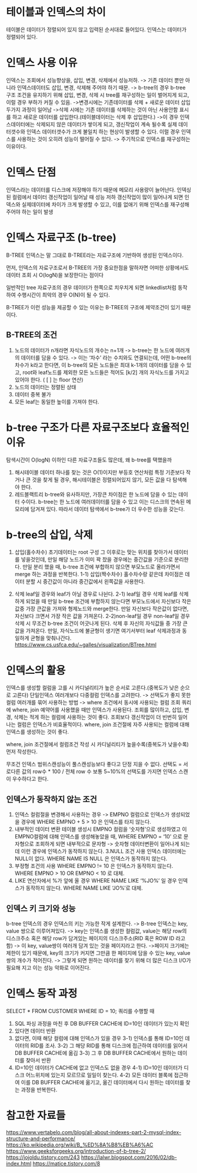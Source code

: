 # 테이블과 인덱스의 차이
테이블은 데이터가 정렬되어 있지 않고 입력된 순서대로 들어있다.
인덱스는 데이터가 정렬되어 있다.

# 인덱스 사용 이유
인덱스는 조회에서 성능향상을, 삽입, 변경, 삭제에서 성능저하.
-> 기존 데이터 뿐만 아니라 인덱스데이터도 삽입, 변경, 삭제해 주어야 하기 때문.
-> b-tree의 경우 b-tree 구조 조건을 유지하기 위해 삽입, 변경, 삭제 시 tree를 재구성하는 일이 벌어지게 되고, 이럴 경우 부하가 커질 수 있음.
->변경시에는 기존데이터를 삭제 + 새로운 데이터 삽입 두가지 과정이 일어남
->삭제 시에는 기존 데이터를 삭제하는 것이 아닌 사용안함 표시를 하고 새로운 데이터를 삽입한다.(테이블데이터는 삭제 후 삽입한다.)
->이 경우 인덱스데이터에는 삭제되지 않은 데이터가 쌓이게 되고, 갱신작업이 계속 될수록
실제 데이터갯수와 인덱스 데이터갯수가 크게 불일치 하는 현상이 발생할 수 있다. 이럴 경우 인덱스를 사용하는 것이 오히려 성능이 떨어질 수 있다.
-> 주기적으로 인덱스를 재구성하는 이유이다.

# 인덱스 단점
인덱스라는 데이터를 디스크에 저장해야 하기 때문에 메모리 사용량이 늘어난다.
인덱싱된 컬럼에서 데이터 갱신작업이 일어날 때 성능 저하
갱신작업이 많이 일어나게 되면 인덱스와 실제데이터에 차이가 크게 발생할 수 있고,
이를 없애기 위해 인덱스를 재구성해주어야 하는 일이 발생

# 인덱스 자료구조 (b-tree)
B-TREE 인덱스는 말 그대로 B-TREE라는 자료구조에 기반하여 생성된 인덱스이다.

먼저, 인덱스의 자료구조로서 B-TREE의 가장 중요한점을 말하자면
어떠한 상황에서도 데이터 조회 시 O(logN)을 보장한다는 점이다

일반적인 tree 자료구조의 경우 데이터가 한쪽으로 치우치게 되면
linkedlist처럼 동작하여 수행시간이 최악의 경우 O(N)이 될 수 있다.

B-TREE가 이런 성능을 제공할 수 있는 이유는 
B-TREE의 구조에 제약조건이 있기 때문이다.

## B-TREE의 조건
1. 노드의 데이터가 n개라면 자식노드의 개수는 n+1개
-> b-tree는 한 노드에 여러개의 데이터를 담을 수 있다.
-> 이는 ‘차수’ 라는 수치와도 연결되는데,  어떤 b-tree의 차수가
k라고 한다면, 이 b-tree의 모든 노드들은 최대 k-1개의 데이터를 담을 수 있고,
root와 leaf노드를 제외한 모든 노드들은 적어도 [k/2] 개의 자식노드를 가지고 있어야 한다.
( [ ] 는 floor 연산)
2. 노드의 데이터는 정렬된 상태
3. 데이터 중복 불가
4. 모든 leaf는 동일한 높이를 가져야 한다.



# b-tree 구조가 다른 자료구조보다 효율적인 이유

탐색시간이 O(logN) 이하인 다른 자료구조들도 많은데, 왜 b-tree를 택했을까
1. 해시테이블
데이터 하나를 찾는 것은 O(1)이지만 부등호 연산처럼 특정 기준보다 작거나
큰 것을 찾게 될 경우, 해시테이블은 정렬되어있지 않기, 모든 값을 다 탐색해야 한다.
2. 레드블랙트리
b-tree와 유사하지만, 가장큰 차이점은 한 노드에 담을 수 있는 데이터 수이다.
b-tree는 한 노드에 여러데이터를 담을 수 있고 이는 디스크의 연속된 메모리에 담겨져 있다.
따라서 데이터 탐색에서 b-tree가 더 우수한 성능을 갖는다.


# b-tree의 삽입, 삭제
1. 삽입(홀수차수)
초기데이터는 root 구성
그 이후로는 맞는 위치를 찾아가서 데이터를 넣을것인데,
만일 해당 노드가 이미 꽉 찼을 경우에는 중간값을 기준으로 분리한다.
만일 분리 했을 때, b-tree 조건에 부합하지 않으면
부모노드로 올라가면서 merge 하는 과정을 반복한다.
1-1) 삽입(짝수차수)
홀수차수랑 같은데 차이점은 데이터 분할 시 중간값이 아니라
중간값에서 왼쪽값을 사용한다.

2. 삭제
leaf일 경우와 leaf가 아닐 경우로 나뉜다.
2-1) leaf일 경우 삭제
leaf를 삭제하게 되었을 때 만일 b-tree 조건에 부합하지 않는다면
부모노드에서 자신보다 작은 값중 가장 큰값을 가져와 형제노드와 merge한다.
만일 자신보다 작은값이 없다면, 자신보다 크면서 가장 작은 값을 가져온다.
2-2)non-leaf일 경우
non-leaf일 경우 삭제 시 무조건 b-tree 조건이 어긋나게 된다.
삭제 후 자신의 자식값들 중 가장 큰 값을 가져온다.
만일, 자식노드에 불균형이 생기면 여기서부터 leaf 삭제과정과 동일하게
균형을 맞춰나간다.
https://www.cs.usfca.edu/~galles/visualization/BTree.html

# 인덱스의 활용

인덱스를 생성할 컬럼을 고를 시 카디널리티가 높은 순서로 고른다.(중복도가 낮은 순으로 고른다)
단일인덱스 여러개보다 다중컬럼 인덱스를 고려한다.
-> 선택도가 좋지 못한 컬럼 여러개를 묶어 사용하는 방법
-> where 조건에서 동시에 사용되는 컬럼
조회 쿼리에 where, join 예약어를 사용했을 때만 인덱스가 사용된다.
조회를 많이하고, 삽입, 변경, 삭제는 적게 하는 컬럼에 사용하는 것이 좋다.
조회보다 갱신작업이 더 빈번히 일어나는 컬럼은 인덱스가 비효율적이다.
where, join 조건절에 자주 사용되는 컬럼에 대해 인덱스를 생성하는 것이 좋다.

where, join 조건절에서 컬럼조건 작성 시
카디널리티가 높을수록(중복도가 낮을수록) 먼저 작성한다.


무조건 인덱스 범위스캔성능이 풀스캔성능보다 좋다고 단정 지을 수 없다.
선택도 = 서로다른 값의 row수 * 100 / 전체 row 수
보통 5~10%의 선택도를 가지면 인덱스 스캔이 우수하다고 한다.

## 인덱스가 동작하지 않는 조건
1. 인덱스 컬럼절을 변경해서 사용하는 경우
-> EMPNO 컬럼으로 인덱스가 생성되었을 경우에 
WHERE EMPNO + 5 > 10 은 인덱스를 타지 않는다.
2. 내부적인 데이터 변환
테이블 생성시 EMPNO 컬럼을 ‘숫자형’으로 생성하였고
이 EMPNO컬럼에 대해 인덱스를 생성해놓았을 때,
WHERE EMPNO = ‘10’ 으로 문자형으로 조회하게 되면
내부적으로 문자형 -> 숫자형 데이터변환이 일어나게 되는데
이런 경우에 인덱스가 동작하지 않는다.
3.NULL 조건 사용
인덱스 데이터에는 NULL이 없다.
WHERE NAME IS NULL 은 인덱스가 동작하지 않는다.
4. 부정형 조건의 사용 
WHERE EMPNO != 10 은 인덱스가 동작하지 않는다.
WHERE EMPNO > 10 OR EMPNO < 10 로 대체.
5. LIKE 연산자에서 %가 앞에 올 경우
WHERE NAME LIKE ‘%JO%’ 일 경우 인덱스가 동작하지 않는다.
WHERE NAME LIKE ‘JO%’로 대체. 

## 인덱스 키 크기와 성능
b-tree 인덱스의 경우 인덱스의 키는 가능한 작게 설계한다.
-> B-tree 인덱스는 key, value 쌍으로 이루어져있다.
-> key는 인덱스를 생성한 컬럼값, value는 해당 row의 디스크주소 혹은 해당 row가 담겨있는 페이지의 디스크주소(RID 혹은 ROW ID 라고 함)
-> 이 key, value쌍이 여러개 담겨 있는 것을 페이지라고 한다.
->페이지 크기에는 제한이 있기 때문에, key의 크기가 커지면 그만큼 한 페이지에 담을 수 있는 key, value 쌍의 개수가 적어진다.
-> 그렇게 되면 원하는 데이터를 찾기 위해 더 많은 디스크 I/O가 필요해 지고 이는 성능 악화로 이어진다.

# 인덱스 동작 과정
SELECT * FROM CUSTOMER WHERE ID = 10; 쿼리를 수행할 때
1. SQL 파싱 과정을 마친 후 DB BUFFER CACHE에 ID=10인 데이터가 있는지 확인
2. 있다면 데이터 반환
3. 없다면, 이때 해당 컬럼에 대해 인덱스가 있을 경우
3-1) 인덱스를 통해 ID=10인 데이터의 RID를 조사.
3-2) 그 해당 RID를 통해 디스크에 접근하여 데이터를 읽어서 DB BUFFER CACHE에 옮김
3-3) 그 후 DB BUFFER CACHE에서 원하는 데이터를 찾아서 반환
4. ID=10인 데이터가 CACHE에 없고 인덱스도 없을 경우
4-1) ID=10인 데이터가 디스크 어느위치에 있는지 모르므로 일일이 찾는다.
4-2) 모든 데이터 블록에 접근하여 이를 DB BUFFER CACHE에 옮기고,
옮긴 데이터에서 다시 원하는 데이터를 찾는 과정을 반복한다.



# 참고한 자료들
https://www.vertabelo.com/blog/all-about-indexes-part-2-mysql-index-structure-and-performance/
https://ko.wikipedia.org/wiki/B_%ED%8A%B8%EB%A6%AC
https://www.geeksforgeeks.org/introduction-of-b-tree-2/
https://jojoldu.tistory.com/243
https://lalwr.blogspot.com/2016/02/db-index.html
https://matice.tistory.com/8
